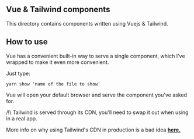 ## Vue & Tailwind components

This directory contains components written using Vuejs & Tailwind.


## How to use

Vue has a convenient built-in way to serve a single component, which I've wrapped to make it even more convenient.

Just type:
 ```
 yarn show 'name of the file to show'
 ```
Vue will open your default browser and serve the component you've asked for.

/!\ Tailwind is served through its CDN, you'll need to swap it out when using in a real app.

More info on why using Tailwind's CDN in production is a bad idea **[here.](https://tailwindcss.com/docs/installation/#using-tailwind-via-cdn)**